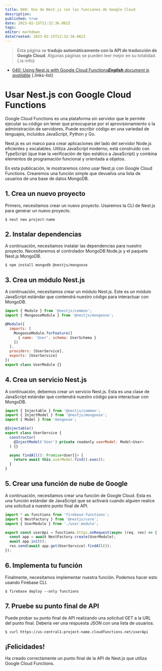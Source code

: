 ```yaml
---
title: 040: Uso de Nest.js con las funciones de Google Cloud
description: 
published: true
date: 2023-02-15T12:32:36.062Z
tags: 
editor: markdown
dateCreated: 2023-02-15T12:32:36.062Z
---
```


> Esta página se **tradujo automáticamente con la API de traducción de Google Cloud**.
Algunas páginas se pueden leer mejor en su totalidad.{.is-info}



- [040: Using Nest.js with Google Cloud Functions***English** document is available*](/en/Knowledge-base/Nest-js/Learning/040-using-nest-js-with-google-cloud-functions)
{.links-list}


# Usar Nest.js con Google Cloud Functions

Google Cloud Functions es una plataforma sin servidor que le permite ejecutar su código sin tener que preocuparse por el aprovisionamiento o la administración de servidores. Puede escribir código en una variedad de lenguajes, incluidos JavaScript, Python y Go.

Nest.js es un marco para crear aplicaciones del lado del servidor Node.js eficientes y escalables. Utiliza JavaScript moderno, está construido con TypeScript (que trae la verificación de tipo estático a JavaScript) y combina elementos de programación funcional y orientada a objetos.

En esta publicación, le mostraremos cómo usar Nest.js con Google Cloud Functions. Crearemos una función simple que devuelva una lista de usuarios de una base de datos MongoDB.

## 1. Crea un nuevo proyecto

Primero, necesitamos crear un nuevo proyecto. Usaremos la CLI de Nest.js para generar un nuevo proyecto.

```
$ nest new project-name
```

## 2. Instalar dependencias

A continuación, necesitamos instalar las dependencias para nuestro proyecto. Necesitaremos el controlador MongoDB Node.js y el paquete Nest.js MongoDB.

```
$ npm install mongodb @nestjs/mongoose
```

## 3. Crea un módulo Nest.js

A continuación, necesitamos crear un módulo Nest.js. Este es un módulo JavaScript estándar que contendrá nuestro código para interactuar con MongoDB.

```javascript
import { Module } from '@nestjs/common';
import { MongooseModule } from '@nestjs/mongoose';

@Module({
  imports: [
    MongooseModule.forFeature([
      { name: 'User', schema: UserSchema }
    ])
  ],
  providers: [UserService],
  exports: [UserService]
})
export class UserModule {}
```

## 4. Crea un servicio Nest.js

A continuación, debemos crear un servicio Nest.js. Esta es una clase de JavaScript estándar que contendrá nuestro código para interactuar con MongoDB.

```javascript
import { Injectable } from '@nestjs/common';
import { InjectModel } from '@nestjs/mongoose';
import { Model } from 'mongoose';

@Injectable()
export class UserService {
  constructor(
    @InjectModel('User') private readonly userModel: Model<User>
  ) {}

  async findAll(): Promise<User[]> {
    return await this.userModel.find().exec();
  }
}
```

## 5. Crear una función de nube de Google

A continuación, necesitamos crear una función de Google Cloud. Esta es una función estándar de JavaScript que se activará cuando alguien realice una solicitud a nuestro punto final de API.

```javascript
import * as functions from 'firebase-functions';
import { NestFactory } from '@nestjs/core';
import { UserModule } from './user.module';

export const userApi = functions.https.onRequest(async (req, res) => {
  const app = await NestFactory.create(UserModule);
  await app.init();
  res.send(await app.get(UserService).findAll());
});
```

## 6. Implementa tu función

Finalmente, necesitamos implementar nuestra función. Podemos hacer esto usando Firebase CLI.

```
$ firebase deploy --only functions
```

## 7. Pruebe su punto final de API

Puede probar su punto final de API realizando una solicitud GET a la URL del punto final. Debería ver una respuesta JSON con una lista de usuarios.

```
$ curl https://us-central1-project-name.cloudfunctions.net/userApi
```

## ¡Felicidades!

Ha creado correctamente un punto final de la API de Nest.js que utiliza Google Cloud Functions.